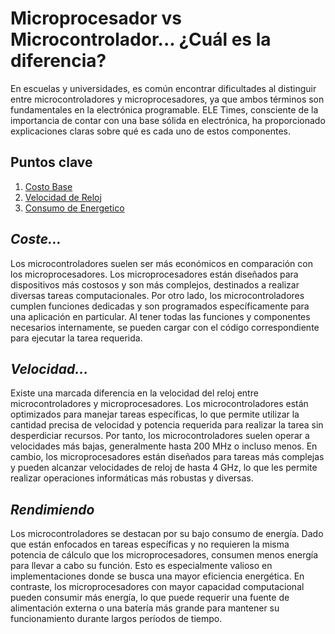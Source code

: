 # Microprocesador vs Microcontrolador... ¿Cuál es la diferencia?

En escuelas y universidades, es común encontrar dificultades al distinguir entre microcontroladores y microprocesadores, ya que ambos términos son fundamentales en la electrónica programable. ELE Times, consciente de la importancia de contar con una base sólida en electrónica, ha proporcionado explicaciones claras sobre qué es cada uno de estos componentes.

## Puntos clave
1. [Costo Base](#coste)
2. [Velocidad de Reloj](#velocidad)
3. [Consumo de Energetico](#rendimiendo)

## *Coste...*
 Los microcontroladores suelen ser más económicos en comparación con los microprocesadores. Los microprocesadores están diseñados para dispositivos más costosos y son más complejos, destinados a realizar diversas tareas computacionales. Por otro lado, los microcontroladores cumplen funciones dedicadas y son programados específicamente para una aplicación en particular. Al tener todas las funciones y componentes necesarios internamente, se pueden cargar con el código correspondiente para ejecutar la tarea requerida.

## *Velocidad...*
  Existe una marcada diferencia en la velocidad del reloj entre microcontroladores y microprocesadores. Los microcontroladores están optimizados para manejar tareas específicas, lo que permite utilizar la cantidad precisa de velocidad y potencia requerida para realizar la tarea sin desperdiciar recursos. Por tanto, los microcontroladores suelen operar a velocidades más bajas, generalmente hasta 200 MHz o incluso menos. En cambio, los microprocesadores están diseñados para tareas más complejas y pueden alcanzar velocidades de reloj de hasta 4 GHz, lo que les permite realizar operaciones informáticas más robustas y diversas.
  
## *Rendimiendo*
Los microcontroladores se destacan por su bajo consumo de energía. Dado que están enfocados en tareas específicas y no requieren la misma potencia de cálculo que los microprocesadores, consumen menos energía para llevar a cabo su función. Esto es especialmente valioso en implementaciones donde se busca una mayor eficiencia energética. En contraste, los microprocesadores con mayor capacidad computacional pueden consumir más energía, lo que puede requerir una fuente de alimentación externa o una batería más grande para mantener su funcionamiento durante largos períodos de tiempo.